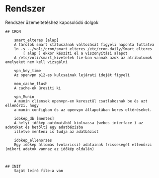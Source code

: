 # Rendszer
Rendszer üzemeltetéshez kapcsolódó dolgok

    ## CRON

	    smart_elteres [alap]
		A tárolók smart státuszának változását figyeli naponta futtatva
		ln -s ../voli/cron/smart_elteres /etc/cron.daily/Smart_elteres
		    [ alap ] ekkor készíti el a viszonyítási alapot
		A /etc/voli/smart_kivetelek fie-ban vannak azok az atributumok amelyeket nem kell vizsgálni

	    vpn_key_time
		Az openvpn p12-es kulcsainak lejárati idejét figyeli

	    mem_cache_flush
		A cache-ek üresíti ki

	    vpn_Munin
		A munin cliensek openvpn-en keresztül csatlakoznak be és azt ellenőrzi, hogy 
		a munin configban és az openvpn állapotában keres eltéréseket.

	    idokep_db [mentes]
		A helyi időkép autómatából kiolvassa (webes interface ) az adatokat és betölti egy adatbázisba
		illetve menteni is tudja az adatbázist

	    idokep_ellenorzes
		Egy időkép állomás (volaricsi) adatainak frisseségét ellenőrzi (mikori adatok vannaz az időkép oldalán)



    ## INIT
		Saját leíró file-a van
